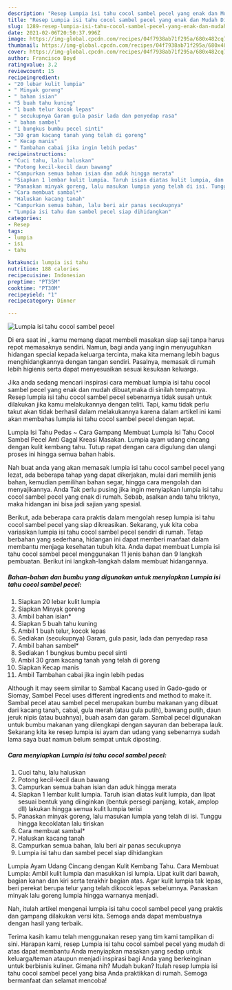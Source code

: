 ```yaml
---
description: "Resep Lumpia isi tahu cocol sambel pecel yang enak dan Mudah Dibuat"
title: "Resep Lumpia isi tahu cocol sambel pecel yang enak dan Mudah Dibuat"
slug: 1289-resep-lumpia-isi-tahu-cocol-sambel-pecel-yang-enak-dan-mudah-dibuat
date: 2021-02-06T20:50:37.996Z
image: https://img-global.cpcdn.com/recipes/04f7938ab71f295a/680x482cq70/lumpia-isi-tahu-cocol-sambel-pecel-foto-resep-utama.jpg
thumbnail: https://img-global.cpcdn.com/recipes/04f7938ab71f295a/680x482cq70/lumpia-isi-tahu-cocol-sambel-pecel-foto-resep-utama.jpg
cover: https://img-global.cpcdn.com/recipes/04f7938ab71f295a/680x482cq70/lumpia-isi-tahu-cocol-sambel-pecel-foto-resep-utama.jpg
author: Francisco Boyd
ratingvalue: 3.2
reviewcount: 15
recipeingredient:
- "20 lebar kulit lumpia"
- " Minyak goreng"
- " bahan isian"
- "5 buah tahu kuning"
- "1 buah telur kocok lepas"
- " secukupnya Garam gula pasir lada dan penyedap rasa"
- " bahan sambel"
- "1 bungkus bumbu pecel sinti"
- "30 gram kacang tanah yang telah di goreng"
- " Kecap manis"
- " Tambahan cabai jika ingin lebih pedas"
recipeinstructions:
- "Cuci tahu, lalu haluskan"
- "Potong kecil-kecil daun bawang"
- "Campurkan semua bahan isian dan aduk hingga merata"
- "Siapkan 1 lembar kulit lumpia. Taruh isian diatas kulit lumpia, dan lipat sesuai bentuk yang diinginkan (bentuk persegi panjang, kotak, amplop dll) lakukan hingga semua kulit lumpia terisi"
- "Panaskan minyak goreng, lalu masukan lumpia yang telah di isi. Tunggu hingga kecoklatan lalu tiriskan"
- "Cara membuat sambal*"
- "Haluskan kacang tanah"
- "Campurkan semua bahan, lalu beri air panas secukupnya"
- "Lumpia isi tahu dan sambel pecel siap dihidangkan"
categories:
- Resep
tags:
- lumpia
- isi
- tahu

katakunci: lumpia isi tahu 
nutrition: 188 calories
recipecuisine: Indonesian
preptime: "PT35M"
cooktime: "PT30M"
recipeyield: "1"
recipecategory: Dinner

---
```



![Lumpia isi tahu cocol sambel pecel](https://img-global.cpcdn.com/recipes/04f7938ab71f295a/680x482cq70/lumpia-isi-tahu-cocol-sambel-pecel-foto-resep-utama.jpg)

Di era  saat ini , kamu memang dapat membeli masakan siap saji tanpa harus repot memasaknya sendiri. Namun, bagi anda yang ingin menyuguhkan hidangan special kepada keluarga tercinta, maka kita memang lebih bagus menghidangkannya dengan tangan sendiri. Pasalnya, memasak di rumah lebih higienis serta dapat menyesuaikan sesuai kesukaan keluarga.

Jika anda sedang mencari inspirasi cara membuat lumpia isi tahu cocol sambel pecel yang enak dan mudah dibuat,maka di sinilah tempatnya. Resep lumpia isi tahu cocol sambel pecel  sebenarnya tidak susah untuk dilakukan jika kamu melakukannya dengan teliti. Tapi, kamu tidak perlu takut akan tidak berhasil dalam melakukannya 
karena dalam artikel ini kami akan membahas lumpia isi tahu cocol sambel pecel dengan tepat.  

Lumpia Isi Tahu Pedas ~ Cara Gampang Membuat Lumpia Isi Tahu Cocol Sambel Pecel Anti Gagal Kreasi Masakan. Lumpia ayam udang cincang dengan kulit kembang tahu. Tutup rapat dengan cara digulung dan ulangi proses ini hingga semua bahan habis.

Nah buat anda yang akan memasak lumpia isi tahu cocol sambel pecel yang lezat, ada beberapa tahap yang dapat dikerjakan, mulai dari memilih jenis bahan, kemudian pemilihan bahan segar, hingga cara mengolah dan menyajikannya. Anda Tak perlu pusing jika ingin menyiapkan lumpia isi tahu cocol sambel pecel yang enak di rumah. Sebab, asalkan anda  tahu triknya, maka hidangan ini bisa jadi sajian yang spesial.

Berikut, ada beberapa cara praktis  dalam mengolah resep lumpia isi tahu cocol sambel pecel yang siap dikreasikan. Sekarang, yuk kita coba variasikan lumpia isi tahu cocol sambel pecel sendiri di rumah. Tetap berbahan yang sederhana, hidangan ini dapat memberi manfaat dalam membantu menjaga kesehatan tubuh kita. Anda dapat membuat Lumpia isi tahu cocol sambel pecel menggunakan 11 jenis bahan dan 9 langkah pembuatan. Berikut ini langkah-langkah dalam membuat hidangannya.

<!--inarticleads1-->

##### Bahan-bahan dan bumbu yang digunakan untuk menyiapkan Lumpia isi tahu cocol sambel pecel:

1. Siapkan 20 lebar kulit lumpia
1. Siapkan  Minyak goreng
1. Ambil  bahan isian*
1. Siapkan 5 buah tahu kuning
1. Ambil 1 buah telur, kocok lepas
1. Sediakan  (secukupnya) Garam, gula pasir, lada dan penyedap rasa
1. Ambil  bahan sambel*
1. Sediakan 1 bungkus bumbu pecel sinti
1. Ambil 30 gram kacang tanah yang telah di goreng
1. Siapkan  Kecap manis
1. Ambil  Tambahan cabai jika ingin lebih pedas


Although it may seem similar to Sambal Kacang used in Gado-gado or Siomay, Sambel Pecel uses different ingredients and method to make it. Sambal pecel atau sambel pecel merupakan bumbu makanan yang dibuat dari kacang tanah, cabai, gula merah (atau gula putih), bawang putih, daun jeruk nipis (atau buahnya), buah asam dan garam. Sambal pecel digunakan untuk bumbu makanan yang dilengkapi dengan sayuran dan beberapa lauk. Sekarang kita ke resep lumpia isi ayam dan udang yang sebenarnya sudah lama saya buat namun belum sempat untuk diposting. 

<!--inarticleads2-->

##### Cara menyiapkan Lumpia isi tahu cocol sambel pecel:

1. Cuci tahu, lalu haluskan
1. Potong kecil-kecil daun bawang
1. Campurkan semua bahan isian dan aduk hingga merata
1. Siapkan 1 lembar kulit lumpia. Taruh isian diatas kulit lumpia, dan lipat sesuai bentuk yang diinginkan (bentuk persegi panjang, kotak, amplop dll) lakukan hingga semua kulit lumpia terisi
1. Panaskan minyak goreng, lalu masukan lumpia yang telah di isi. Tunggu hingga kecoklatan lalu tiriskan
1. Cara membuat sambal*
1. Haluskan kacang tanah
1. Campurkan semua bahan, lalu beri air panas secukupnya
1. Lumpia isi tahu dan sambel pecel siap dihidangkan


Lumpia Ayam Udang Cincang dengan Kulit Kembang Tahu. Cara Membuat Lumpia: Ambil kulit lumpia dan masukkan isi lumpia. Lipat kulit dari bawah, bagian kanan dan kiri serta terakhir bagian atas. Agar kulit lumpia tak lepas, beri perekat berupa telur yang telah dikocok lepas sebelumnya. Panaskan minyak lalu goreng lumpia hingga warnanya menjadi. 

Nah, itulah artikel mengenai  lumpia isi tahu cocol sambel pecel  yang praktis dan gampang dilakukan versi kita. Semoga anda dapat membuatnya dengan hasil yang terbaik. 

Terima kasih kamu telah menggunakan resep yang tim kami tampilkan di sini. Harapan kami, resep  Lumpia isi tahu cocol sambel pecel yang mudah di atas dapat membantu Anda menyiapkan masakan yang sedap untuk keluarga/teman ataupun menjadi inspirasi bagi Anda yang berkeinginan untuk berbisnis kuliner. Gimana nih? Mudah bukan? Itulah resep lumpia isi tahu cocol sambel pecel yang bisa Anda praktikkan di rumah. Semoga bermanfaat dan selamat mencoba!

